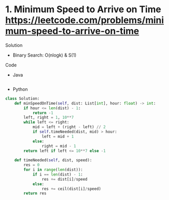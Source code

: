 # 1. Minimum Speed to Arrive on Time https://leetcode.com/problems/minimum-speed-to-arrive-on-time

Solution

- Binary Search: O(nlogk) & S(1)

Code

- Java

```java

```

- Python

```python
class Solution:
    def minSpeedOnTime(self, dist: List[int], hour: float) -> int:
        if hour <= len(dist) - 1:
            return -1
        left, right = 1, 10**7
        while left <= right:
            mid = left + (right - left) // 2
            if self.timeNeeded(dist, mid) > hour:
                left = mid + 1
            else:
                right = mid - 1
        return left if left <= 10**7 else -1
    
    def timeNeeded(self, dist, speed):
        res = 0
        for i in range(len(dist)):
            if i == len(dist) - 1:
                res += dist[i]/speed
            else:
                res += ceil(dist[i]/speed)
        return res
```
